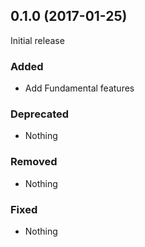 ## 0.1.0 (2017-01-25)

Initial release

### Added

- Add Fundamental features

### Deprecated

- Nothing

### Removed

- Nothing

### Fixed

- Nothing
